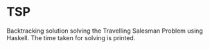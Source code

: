 # TSP
Backtracking solution solving the Travelling Salesman Problem using Haskell.
The time taken for solving is printed.
